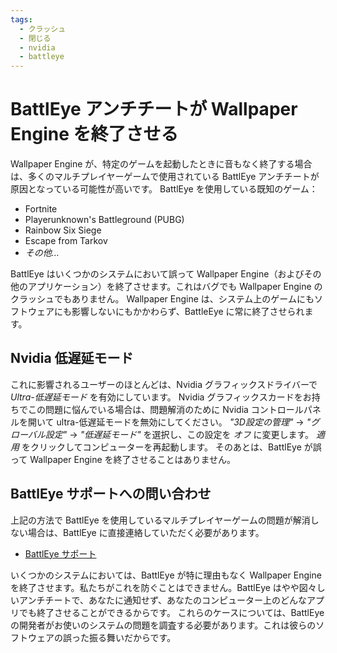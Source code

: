 ```yaml
---
tags:
  - クラッシュ
  - 閉じる
  - nvidia
  - battleye
---
```


# BattlEye アンチチートが Wallpaper Engine を終了させる
Wallpaper Engine が、特定のゲームを起動したときに音もなく終了する場合は、多くのマルチプレイヤーゲームで使用されている BattlEye アンチチートが原因となっている可能性が高いです。 BattlEye を使用している既知のゲーム：

* Fortnite
* Playerunknown's Battleground (PUBG)
* Rainbow Six Siege
* Escape from Tarkov
* *その他…*

BattlEye はいくつかのシステムにおいて誤って Wallpaper Engine（およびその他のアプリケーション）を終了させます。これはバグでも Wallpaper Engine のクラッシュでもありません。 Wallpaper Engine は、システム上のゲームにもソフトウェアにも影響しないにもかかわらず、BattleEye に常に終了させられます。

## Nvidia 低遅延モード
これに影響されるユーザーのほとんどは、Nvidia グラフィックスドライバーで *Ultra-低遅延モード* を有効にしています。 Nvidia グラフィックスカードをお持ちでこの問題に悩んでいる場合は、問題解消のために Nvidia コントロールパネルを開いて ultra-低遅延モードを無効にしてください。 *"3D設定の管理"* -> *"グローバル設定"* -> *"低遅延モード"* を選択し、この設定を *オフ* に変更します。 *適用* をクリックしてコンピューターを再起動します。 そのあとは、BattlEye が誤って Wallpaper Engine を終了させることはありません。

## BattlEye サポートへの問い合わせ
上記の方法で BattlEye を使用しているマルチプレイヤーゲームの問題が解消しない場合は、BattlEye に直接連絡していただく必要があります。

* [BattlEye サポート](https://www.battleye.com/contact/)

いくつかのシステムにおいては、BattlEye が特に理由もなく Wallpaper Engine を終了させます。私たちがこれを防ぐことはできません。BattlEye はやや図々しいアンチチートで、あなたに通知せず、あなたのコンピューター上のどんなアプリでも終了させることができるからです。 これらのケースについては、BattlEye の開発者がお使いのシステムの問題を調査する必要があります。これは彼らのソフトウェアの誤った振る舞いだからです。
